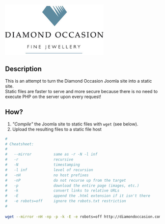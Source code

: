 [![Diamond Occasion](https://raw.githubusercontent.com/stevenocchipinti/diamondoccasion/gh-pages/images/diamondoccasion/logo.jpg)](http://diamondoccasion.com.au)


Description
-----------

This is an attempt to turn the Diamond Occasion Joomla site into a static site.  
Static files are faster to serve and more secure because there is no need
to execute PHP on the server upon every request!


How?
----

1. _"Compile"_ the Joomla site to static files with `wget` (see below).
2. Upload the resulting files to a static file host


```bash
#
# Cheatsheet:
#
#   --mirror          same as -r -N -l inf
#   -r                recursive
#   -N                timestamping
#   -l inf            level of recursion
#   -nH               no host prefixes
#   -nP               do not recurse up from the target
#   -p                download the entire page (images, etc.)
#   -k                convert links to relative URLs
#   -E                append the .html extension if it isn't there
#   -e robots=off     ignore the robots.txt restriction
#
 
wget --mirror -nH -np -p -k -E -e robots=off http://diamondoccasion.com.au
```

